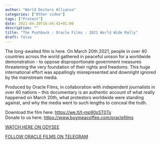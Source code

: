 ```yaml
---
author: "World Doctors Alliance"
categories: ["Other video"]
tags: ["Protest"]
date: 2021-04-20T16:44:43+01:00
description: ""
title: "The Pushback : Oracle Films : 2021 World Wide Rally"
draft: false
---
```


The long-awaited film is here. On March 20th 2021, people in over 40  countries across the world gathered in peaceful unison for a worldwide  demonstration - to oppose disproportionate government measures  threatening the very foundation of their rights and freedoms. This huge  international effort was appallingly misrepresented and downright  ignored by the mainstream media.   

Produced by Oracle Films, in collaboration with independent  journalists in over 40 nations – this documentary is an authentic  account of what really happened on March 20th, what protestors worldwide were standing against, and why the media went to such lengths to  conceal the truth.   

Download the film here: https://we.tl/t-mp90sST0Ts  
 Donate to us here: https://www.buymeacoffee.com/oraclefilms  

[WATCH HERE ON ODYSEE](https://odysee.com/@OracleFilms:1/The-Push-back-Oracle-Films-2021-World-Wide-Rally-WWD-Global-protest-UK:7?r=EPrs4aBK5AuJKJCNxG9kGHS96ytPAvbb)  

[FOLLOW ORACLE FILMS ON TELEGRAM](https://t.me/OracleFilms)  